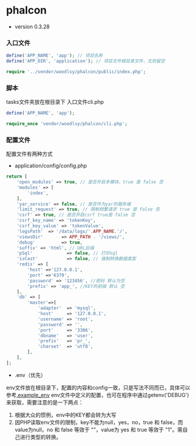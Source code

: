 # phalcon
- version 0.3.28
### 入口文件
```php
define('APP_NAME', 'app'); // 项目名称
define('APP_DIR', 'application'); // 项目文件根目录文件，无则留空

require '../vendor/woodlsy/phalcon/public/index.php';
```
### 脚本
tasks文件夹放在根目录下
入口文件cli.php
```php
define('APP_NAME', 'app');

require_once 'vendor/woodlsy/phalcon/cli.php';
```

### 配置文件
配置文件有两种方式
- application/config/config.php
```php
return [
    'open_modules' => true, // 是否开启多模块，true 是 false 否
    'modules' => [
        'index',
    ],
    'yar_service' => false, // 是否作为yar的服务端
    'limit_request' => true, // 限制频繁请求 true 是 false 否
    'csrf' => true, // 是否开启csrf true是 false 否
    'csrf_key_name' => 'tokenKey',
    'csrf_key_value' => 'tokenValue',
    'logsPath'  => '/data/logs/'.APP_NAME.'/',
    'viewsDir'       => APP_PATH . '/views/',
    'debug'          => true,
    'suffix' => 'html', // URL后缀
    'pSql'             => false, // 打印sql
    'isCast'           => false, // 强制转换数据类型
    'redis' => [
        'host' =>'127.0.0.1',
        'port' =>'6379',
        'password' => '123456', //密码 默认为空
        'prefix' => 'app_', //KEY的前缀 默认 空
    ],
    'db' => [
        'master'=>[
            'adapter'  => 'mysql',
            'host'     => '127.0.0.1',
            'username' => 'root',
            'password' => '',
            'port'     => '3306',
            'dbname'   => 'user',
            'prefix'   => 'pr_',
            'charset'  => 'utf8',
        ],
    ],
];
```

- .env（优先）

env文件放在根目录下，配置的内容和config一致，只是写法不同而已，具体可以参考[.example_env](.example_env)
env文件中定义的配置，也可在程序中通过getenv('DEBUG')来获取，需要注意的是一下两点：
1. 根据大众的惯例，env中的KEY都会转为大写
2. 因PHP读取env文件的限制，key不能为null，yes，no，true 和 false，而value为null，no 和 false 等效于 ""，value为 yes 和 true 等效于 "1"。需自己进行类型的转换。